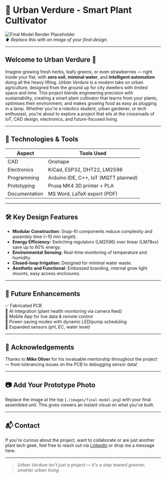 # 🌿 Urban Verdure - Smart Plant Cultivator

![Final Model Render Placeholder](./images/final-model.png)  
*⬆️ Replace this with an image of your final design.*

---

## Welcome to Urban Verdure 🌱

Imagine growing fresh herbs, leafy greens, or even strawberries — right inside your flat, with **zero soil**, **minimal water**, and **intelligent automation** doing all the heavy lifting. *Urban Verdure* is a modern take on urban agriculture, designed from the ground up for city dwellers with limited space and time. This project blends engineering precision with sustainability, creating a smart plant cultivator that learns from your plants, optimises their environment, and makes growing food as easy as plugging in a lamp. Whether you're a robotics student, urban gardener, or tech enthusiast, you're about to explore a project that sits at the crossroads of IoT, CAD design, electronics, and future-focused living.

---

## 🔧 Technologies & Tools

| Aspect         | Tools Used                          |
|----------------|-------------------------------------|
| CAD            | Onshape                             |
| Electronics    | KiCad, ESP32, DHT22, LM2596         |
| Programming    | Arduino IDE, C++, IoT (MQTT planned)|
| Prototyping    | Prusa MK4 3D printer + PLA          |
| Documentation  | MS Word, LaTeX export (PDF)         |

---

## 🛠️ Key Design Features

- **Modular Construction:** Snap-fit components reduce complexity and assembly time (~10 min target).
- **Energy Efficiency:** Switching regulators (LM2596) over linear (LM78xx) save up to 60% energy.
- **Environmental Sensing:** Real-time monitoring of temperature and humidity.
- **Closed-loop Irrigation:** Designed for minimal water waste.
- **Aesthetic and Functional:** Embossed branding, internal grow light mounts, easy access enclosures.

---

## 🚀 Future Enhancements

✅ Fabricated PCB  
🧠 AI Integration (plant health monitoring via camera feed)  
📱 Mobile App for live data & remote control  
🔋 Power-saving modes with dynamic LED/pump scheduling  
🧪 Expanded sensors (pH, EC, water level)

---

## 🙏 Acknowledgements

Thanks to **Mike Oliver** for his invaluable mentorship throughout the project — from tolerancing issues on the PCB to debugging sensor data!

---

## 📷 Add Your Prototype Photo

Replace the image at the top (`./images/final-model.png`) with your final assembled unit. This gives viewers an instant visual on what you've built.

---

## 📬 Contact

If you're curious about the project, want to collaborate or are just another plant tech geek, feel free to reach out via [LinkedIn](www.linkedin.com/in/dean-thornton-598baa252) or drop me a message here.

---

> *Urban Verdure isn't just a project — it's a step toward greener, smarter urban living.*

